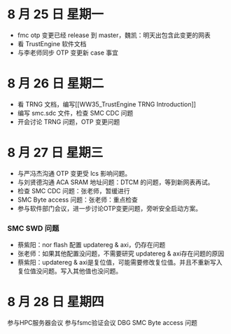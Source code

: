 # 8 月 25 日 星期一

- fmc otp 变更已经 release 到 master，魏凯：明天出包含此变更的网表
- 看 TrustEngine 软件文档
- 与李老师同步 OTP 变更新 case 事宜

# 8 月 26 日 星期二

- 看 TRNG 文档，编写[[WW35_TrustEngine TRNG Introduction]]
- 编写 smc.sdc 文件，检查 SMC CDC 问题
- 开会讨论 TRNG 问题，OTP 变更问题

# 8 月 27 日 星期三

- 与严冯杰沟通 OTP 变更受 lcs 影响问题。
- 与刘贤德沟通 ACA SRAM 地址问题：DTCM 的问题，等到新网表再试。
- 检查 SMC CDC 问题：张老师，暂缓进行
- SMC Byte access 问题：张老师：重点检查
- 参与软件部门会议，进一步讨论OTP变更问题，旁听安全启动方案。

### SMC SWD 问题

- 蔡紫阳：nor flash 配置 updatereg & axi，仍存在问题
- 张老师：如果其他配置没问题，不需要研究 updatereg & axi存在问题的原因
- 蔡紫阳：updatereg & axi是复位值，可能需要修改复位值。并且不重新写入复位值没问题。写入其他值也没问题。

# 8 月 28 日 星期四

参与HPC服务器会议
参与fsmc验证会议
DBG SMC Byte access 问题
